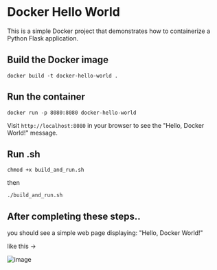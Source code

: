 # Docker Hello World

This is a simple Docker project that demonstrates how to containerize a Python Flask application.

## Build the Docker image

```
docker build -t docker-hello-world .
```

## Run the container

```
docker run -p 8080:8080 docker-hello-world
```

Visit `http://localhost:8080` in your browser to see the "Hello, Docker World!" message.

## Run .sh

```
chmod +x build_and_run.sh
```

then 

```
./build_and_run.sh
```

## After completing these steps..
you should see a simple web page displaying:
"Hello, Docker World!"

like this ->

![image](https://github.com/user-attachments/assets/5a872f9d-9940-439d-a6f6-b7f58b4e4e8b)
